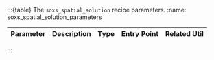 :::{table} The `soxs_spatial_solution` recipe parameters.
:name: soxs_spatial_solution_parameters

| Parameter                   | Description                                                  | Type  | Entry Point   | Related Util                                   |
| --------------------------- | ------------------------------------------------------------ | ----- | ------------- | ---------------------------------------------- |


:::
